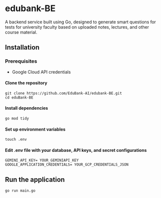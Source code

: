 # edubank-BE

A backend service built using Go, designed to generate smart questions for tests for university faculty based on uploaded notes, lectures, and other course material.

## Installation

### Prerequisites

- Google Cloud API credentials

#### Clone the repository
```
git clone https://github.com/EduBank-AI/edubank-BE.git
cd eduBank-BE
```
#### Install dependencies
```
go mod tidy
```
#### Set up environment variables
```
touch .env
```

#### Edit .env file with your database, API keys, and secret configurations

```
GEMINI_API_KEY= YOUR_GEMINIAPI_KEY
GOOGLE_APPLICATION_CREDENTIALS= YOUR_GCP_CREDENTIALS_JSON
```

## Run the application

```
go run main.go
```
